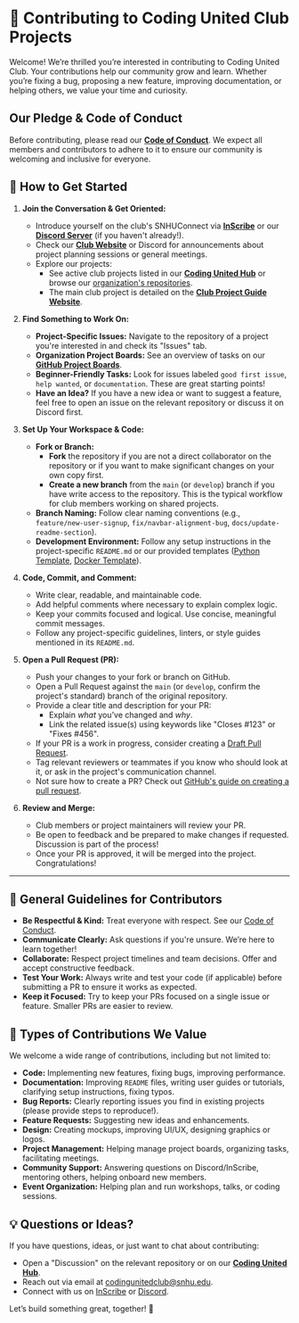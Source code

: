# 🤝 Contributing to Coding United Club Projects

Welcome! We’re thrilled you’re interested in contributing to Coding United Club. Your contributions help our community grow and learn. Whether you’re fixing a bug, proposing a new feature, improving documentation, or helping others, we value your time and curiosity.

## Our Pledge & Code of Conduct

Before contributing, please read our [**Code of Conduct**](./CODE_OF_CONDUCT.md). We expect all members and contributors to adhere to it to ensure our community is welcoming and inclusive for everyone.

## 🚀 How to Get Started

1.  **Join the Conversation & Get Oriented:**
    * Introduce yourself on the club's SNHUConnect via [**InScribe**](https://inscribe.education/main/snhu/6754110229506861/coding-united/all-content) or our [**Discord Server**](https://discord.gg/n8xYkS46MG) (if you haven't already!).
    * Check our [**Club Website**](https://coding-united-commons.pages.dev/) or Discord for announcements about project planning sessions or general meetings.
    * Explore our projects:
        * See active club projects listed in our [**Coding United Hub**](https://github.com/codingUnited/coding-united-hub) or browse our [organization's repositories](https://github.com/codingUnited).
        * The main club project is detailed on the [**Club Project Guide Website**](https://club-project-guide.pages.dev/).

2.  **Find Something to Work On:**
    * **Project-Specific Issues:** Navigate to the repository of a project you're interested in and check its "Issues" tab.
    * **Organization Project Boards:** See an overview of tasks on our [**GitHub Project Boards**](https://github.com/orgs/codingUnited/projects).
    * **Beginner-Friendly Tasks:** Look for issues labeled `good first issue`, `help wanted`, or `documentation`. These are great starting points!
    * **Have an Idea?** If you have a new idea or want to suggest a feature, feel free to open an issue on the relevant repository or discuss it on Discord first.

3.  **Set Up Your Workspace & Code:**
    * **Fork or Branch:**
        * **Fork** the repository if you are not a direct collaborator on the repository or if you want to make significant changes on your own copy first.
        * **Create a new branch** from the `main` (or `develop`) branch if you have write access to the repository. This is the typical workflow for club members working on shared projects.
    * **Branch Naming:** Follow clear naming conventions (e.g., `feature/new-user-signup`, `fix/navbar-alignment-bug`, `docs/update-readme-section`).
    * **Development Environment:** Follow any setup instructions in the project-specific `README.md` or our provided templates ([Python Template](https://github.com/codingUnited/python-template), [Docker Template](https://github.com/codingUnited/docker-template)).

4.  **Code, Commit, and Comment:**
    * Write clear, readable, and maintainable code.
    * Add helpful comments where necessary to explain complex logic.
    * Keep your commits focused and logical. Use concise, meaningful commit messages.
    * Follow any project-specific guidelines, linters, or style guides mentioned in its `README.md`.

5.  **Open a Pull Request (PR):**
    * Push your changes to your fork or branch on GitHub.
    * Open a Pull Request against the `main` (or `develop`, confirm the project's standard) branch of the original repository.
    * Provide a clear title and description for your PR:
        * Explain *what* you’ve changed and *why*.
        * Link the related issue(s) using keywords like "Closes #123" or "Fixes #456".
    * If your PR is a work in progress, consider creating a [Draft Pull Request](https://docs.github.com/en/pull-requests/collaborating-with-pull-requests/proposing-changes-to-your-work-with-pull-requests/changing-the-stage-of-a-pull-request#converting-a-pull-request-to-a-draft).
    * Tag relevant reviewers or teammates if you know who should look at it, or ask in the project's communication channel.
    * Not sure how to create a PR? Check out [GitHub's guide on creating a pull request](https://docs.github.com/en/pull-requests/collaborating-with-pull-requests/proposing-changes-to-your-work-with-pull-requests/creating-a-pull-request).

6.  **Review and Merge:**
    * Club members or project maintainers will review your PR.
    * Be open to feedback and be prepared to make changes if requested. Discussion is part of the process!
    * Once your PR is approved, it will be merged into the project. Congratulations!

---

## 🧠 General Guidelines for Contributors

* **Be Respectful & Kind:** Treat everyone with respect. See our [Code of Conduct](./CODE_OF_CONDUCT.md).
* **Communicate Clearly:** Ask questions if you're unsure. We’re here to learn together!
* **Collaborate:** Respect project timelines and team decisions. Offer and accept constructive feedback.
* **Test Your Work:** Always write and test your code (if applicable) before submitting a PR to ensure it works as expected.
* **Keep it Focused:** Try to keep your PRs focused on a single issue or feature. Smaller PRs are easier to review.

## 📜 Types of Contributions We Value

We welcome a wide range of contributions, including but not limited to:

* **Code:** Implementing new features, fixing bugs, improving performance.
* **Documentation:** Improving `README` files, writing user guides or tutorials, clarifying setup instructions, fixing typos.
* **Bug Reports:** Clearly reporting issues you find in existing projects (please provide steps to reproduce!).
* **Feature Requests:** Suggesting new ideas and enhancements.
* **Design:** Creating mockups, improving UI/UX, designing graphics or logos.
* **Project Management:** Helping manage project boards, organizing tasks, facilitating meetings.
* **Community Support:** Answering questions on Discord/InScribe, mentoring others, helping onboard new members.
* **Event Organization:** Helping plan and run workshops, talks, or coding sessions.

## 💡 Questions or Ideas?

If you have questions, ideas, or just want to chat about contributing:
* Open a "Discussion" on the relevant repository or on our [**Coding United Hub**](https://github.com/codingUnited/coding-united-hub/discussions).
* Reach out via email at [codingunitedclub@snhu.edu](mailto:codingunitedclub@snhu.edu?subject=Coding%20United%20GitHub%20Inquiry).
* Connect with us on [InScribe](https://inscribe.education/main/snhu/6754110229506861/coding-united/all-content) or [Discord](https://discord.gg/n8xYkS46MG).

Let’s build something great, together! 🎉
